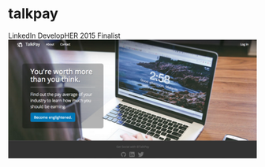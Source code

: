 # talkpay
LinkedIn DevelopHER 2015 Finalist
<img src="/static/img/homepage.png" alt="TalkPay Homepage">
